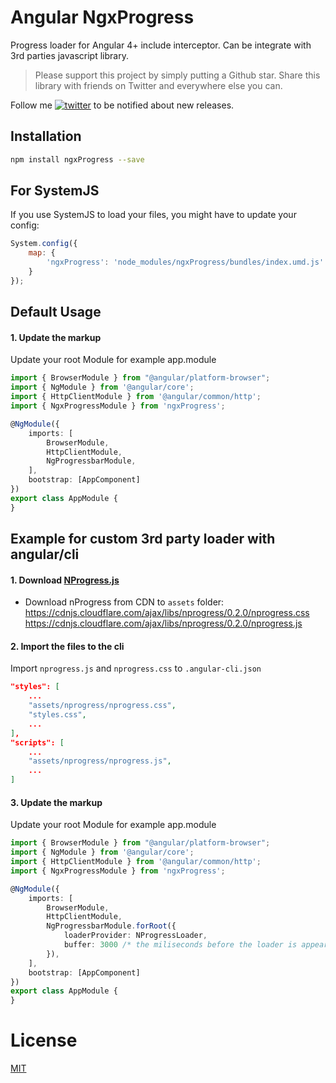 # Angular NgxProgress

Progress loader for Angular 4+ include interceptor. Can be integrate with 3rd parties javascript library.

> Please support this project by simply putting a Github star. Share this library with friends on Twitter and everywhere else you can.

Follow me [![twitter](https://img.shields.io/twitter/follow/wizardnet972.svg?style=social&label=%20wizardnet972)](https://twitter.com/wizardnet972) to be notified about new releases.

## Installation

```sh
npm install ngxProgress --save
```

## For SystemJS

If you use SystemJS to load your files, you might have to update your config:

```js
System.config({
    map: {
        'ngxProgress': 'node_modules/ngxProgress/bundles/index.umd.js'
    }
});
```

## Default Usage

#### 1. Update the markup
Update your root Module for example app.module

```ts
import { BrowserModule } from "@angular/platform-browser";
import { NgModule } from '@angular/core';
import { HttpClientModule } from '@angular/common/http';
import { NgxProgressModule } from 'ngxProgress';

@NgModule({
    imports: [
        BrowserModule,
        HttpClientModule,
        NgProgressbarModule,
    ],
    bootstrap: [AppComponent]
})
export class AppModule {
}
```

## Example for custom 3rd party loader with angular/cli

#### 1. Download [NProgress.js](http://ricostacruz.com/nprogress)
- Download nProgress from CDN to `assets` folder: https://cdnjs.cloudflare.com/ajax/libs/nprogress/0.2.0/nprogress.css
https://cdnjs.cloudflare.com/ajax/libs/nprogress/0.2.0/nprogress.js

#### 2. Import the files to the cli
Import `nprogress.js` and `nprogress.css` to `.angular-cli.json`

```json
"styles": [
    ...
    "assets/nprogress/nprogress.css",
    "styles.css",
    ...
],
"scripts": [
    ...
    "assets/nprogress/nprogress.js",
    ...
]
```

#### 3. Update the markup
Update your root Module for example app.module

```ts
import { BrowserModule } from "@angular/platform-browser";
import { NgModule } from '@angular/core';
import { HttpClientModule } from '@angular/common/http';
import { NgxProgressModule } from 'ngxProgress';

@NgModule({
    imports: [
        BrowserModule,
        HttpClientModule,
        NgProgressbarModule.forRoot({
            loaderProvider: NProgressLoader,
            buffer: 3000 /* the miliseconds before the loader is appear */
        }),
    ],
    bootstrap: [AppComponent]
})
export class AppModule {
}
```

# License
 [MIT](/LICENSE)

